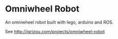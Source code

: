 # Omniwheel Robot

An omniwheel robot built with lego, arduino and ROS.

See http://jgrizou.com/projects/omniwheel-robot
